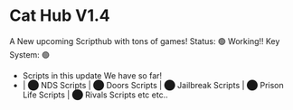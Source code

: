 # Cat Hub V1.4
A New upcoming Scripthub with tons of games!
Status: 🟢 Working!!
Key System: 🟢
- Scripts in this update We have so far!
- | ⬤ NDS Scripts | ⬤ Doors Scripts | ⬤ Jailbreak Scripts | ⬤ Prison Life Scripts | ⬤ Rivals Scripts etc etc..
